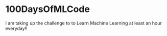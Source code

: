 # 100DaysOfMLCode

I am taking up the challenge to to Learn Machine Learning at least an hour everyday!!